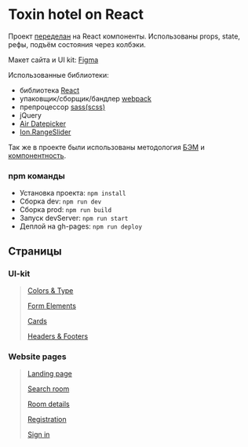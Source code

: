 Toxin hotel on React
=====================

Проект [переделан](https://github.com/FanManutd/The-2nd-task-by-Misha-Yakubchuk) на React компоненты. Использованы props, state, рефы, подъём состояния через колбэки.

Макет сайта и UI kit: [Figma](https://www.figma.com/file/MumYcKVk9RkKZEG6dR5E3A/)

Использованные библиотеки:
- библиотека [React](https://ru.reactjs.org/)
- упаковщик/сборщик/бандлер [webpack](https://v4.webpack.js.org/)
- препроцессор [sass(scss)](https://sass-lang.com/)
- jQuery
- [Air Datepicker](http://t1m0n.name/air-datepicker/docs/index-ru.html)
- [Ion.RangeSlider](http://ionden.com/a/plugins/ion.rangeSlider/start.html)

Так же в проекте были использованы методология [БЭМ](https://ru.bem.info/methodology/quick-start/) и [компонентность](https://fullstack-development.gitbook.io/learn/komponentnaya-arkhitektura). 
### npm команды <a name="npm"></a> 
- Установка проекта: `npm install`
- Сборка dev: `npm run dev`
- Сборка prod: `npm run build`
- Запуск devServer: `npm run start`
- Деплой на gh-pages: `npm run deploy`

## Страницы

### UI-kit
>[Colors & Type](https://fanmanutd.github.io/Toxin-Hotel-on-React/colors-type.html)
>
>[Form Elements](https://fanmanutd.github.io/Toxin-Hotel-on-React/form-elements.html)
>
>[Cards](https://fanmanutd.github.io/Toxin-Hotel-on-React/cards.html)
>
>[Headers & Footers](https://fanmanutd.github.io/Toxin-Hotel-on-React/headers-footers.html)

### Website pages
>[Landing page](https://fanmanutd.github.io/Toxin-Hotel-on-React/landing-page.html)
>
>[Search room](https://fanmanutd.github.io/Toxin-Hotel-on-React/search-room.html)
>
>[Room details](https://fanmanutd.github.io/Toxin-Hotel-on-React/room-details.html)
>
>[Registration](https://fanmanutd.github.io/Toxin-Hotel-on-React/registration.html)
>
>[Sign in](https://fanmanutd.github.io/Toxin-Hotel-on-React/sign-in.html)
